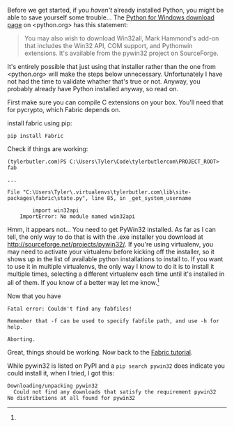 ---
---

Before we get started, if you *haven't* already installed Python, you might be able to save yourself some trouble... The [Python for Windows download page][2] on <python.org> has this statement:

> You may also wish to download Win32all, Mark Hammond's add-on that includes the Win32 API, COM support, and Pythonwin extensions. It's available from the pywin32 project on SourceForge.

It's entirely possible that just using that installer rather than the one from <python.org> will make the steps below unnecessary. Unfortunately I have not had the time to validate whather that's true or not. Anyway, you probably already have Python installed anyway, so read on.

First make sure you can compile C extensions on your box. You'll need that for pycrypto, which Fabric depends on.

install fabric using pip:

	pip install Fabric
	
Check if things are working:

	(tylerbutler.com)PS C:\Users\Tyler\Code\tylerbutlercom\PROJECT_ROOT> fab
	
	...
	
	File "C:\Users\Tyler\.virtualenvs\tylerbutler.com\lib\site-packages\fabric\state.py", line 85, in _get_system_username

			import win32api
		ImportError: No module named win32api
		
Hmm, it appears not... You need to get PyWin32 installed. As far as I can tell, the only way to do that is with the .exe installer you download at <http://sourceforge.net/projects/pywin32/>. If you're using virtualenv, you may need to activate your virtualenv before kicking off the installer, so it shows up in the list of available python installations to install to. If you want to use it in multiple virtualenvs, the only way I know to do it is to install it multiple times, selecting a different virtualenv each time until it's installed in all of them. If you know of a better way let me know.[^1]

Now that you have 

	Fatal error: Couldn't find any fabfiles!

	Remember that -f can be used to specify fabfile path, and use -h for help.

	Aborting.

Great, things should be working. Now back to the [Fabric tutorial][1].


[^1]:
While pywin32 is listed on PyPI and a `pip search pywin32` does indicate you could install it, when I tried, I got this:

	Downloading/unpacking pywin32
	  Could not find any downloads that satisfy the requirement pywin32
	No distributions at all found for pywin32

[1]: http://docs.fabfile.org/en/1.3.3/tutorial.html
[2]: http://python.org/download/windows/
